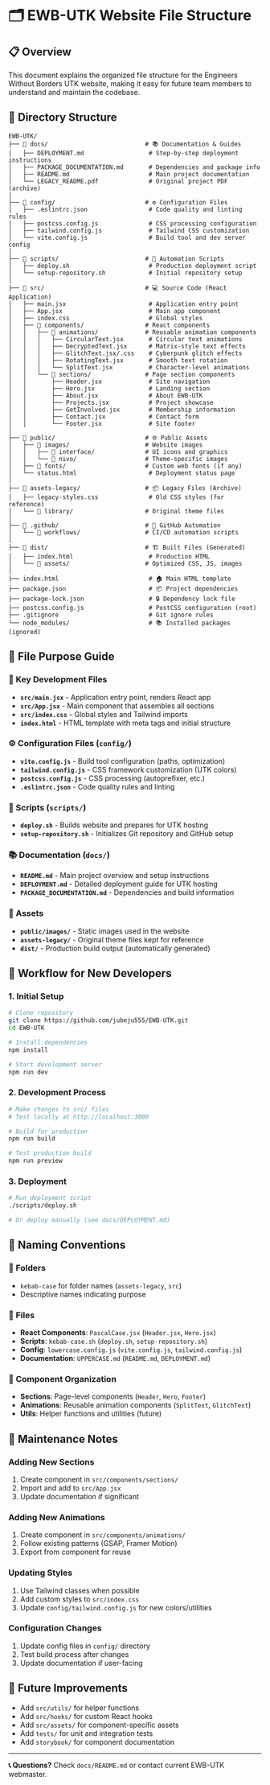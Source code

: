 # 🗂️ EWB-UTK Website File Structure

## 📋 Overview
This document explains the organized file structure for the Engineers Without Borders UTK website, making it easy for future team members to understand and maintain the codebase.

## 🌳 Directory Structure

```
EWB-UTK/
├── 📁 docs/                           # 📚 Documentation & Guides
│   ├── DEPLOYMENT.md                  # Step-by-step deployment instructions
│   ├── PACKAGE_DOCUMENTATION.md       # Dependencies and package info
│   ├── README.md                      # Main project documentation
│   └── LEGACY_README.pdf              # Original project PDF (archive)
│
├── 📁 config/                         # ⚙️ Configuration Files
│   ├── .eslintrc.json                 # Code quality and linting rules
│   ├── postcss.config.js              # CSS processing configuration
│   ├── tailwind.config.js             # Tailwind CSS customization
│   └── vite.config.js                 # Build tool and dev server config
│
├── 📁 scripts/                        # 🚀 Automation Scripts
│   ├── deploy.sh                      # Production deployment script
│   └── setup-repository.sh            # Initial repository setup
│
├── 📁 src/                            # 💻 Source Code (React Application)
│   ├── main.jsx                       # Application entry point
│   ├── App.jsx                        # Main app component
│   ├── index.css                      # Global styles
│   ├── 📁 components/                 # React components
│   │   ├── 📁 animations/             # Reusable animation components
│   │   │   ├── CircularText.jsx       # Circular text animations
│   │   │   ├── DecryptedText.jsx      # Matrix-style text effects
│   │   │   ├── GlitchText.jsx/.css    # Cyberpunk glitch effects
│   │   │   ├── RotatingText.jsx       # Smooth text rotation
│   │   │   └── SplitText.jsx          # Character-level animations
│   │   └── 📁 sections/               # Page section components
│   │       ├── Header.jsx             # Site navigation
│   │       ├── Hero.jsx               # Landing section
│   │       ├── About.jsx              # About EWB-UTK
│   │       ├── Projects.jsx           # Project showcase
│   │       ├── GetInvolved.jsx        # Membership information
│   │       ├── Contact.jsx            # Contact form
│   │       └── Footer.jsx             # Site footer
│
├── 📁 public/                         # 🌐 Public Assets
│   ├── 📁 images/                     # Website images
│   │   ├── 📁 interface/              # UI icons and graphics
│   │   └── 📁 nivo/                   # Theme-specific images
│   ├── 📁 fonts/                      # Custom web fonts (if any)
│   └── status.html                    # Deployment status page
│
├── 📁 assets-legacy/                  # 📦 Legacy Files (Archive)
│   ├── legacy-styles.css              # Old CSS styles (for reference)
│   └── 📁 library/                    # Original theme files
│
├── 📁 .github/                        # 🔄 GitHub Automation
│   └── 📁 workflows/                  # CI/CD automation scripts
│
├── 📁 dist/                           # 🏗️ Built Files (Generated)
│   ├── index.html                     # Production HTML
│   └── 📁 assets/                     # Optimized CSS, JS, images
│
├── index.html                         # 🏠 Main HTML template
├── package.json                       # 📦 Project dependencies
├── package-lock.json                  # 🔒 Dependency lock file
├── postcss.config.js                  # PostCSS configuration (root)
├── .gitignore                         # Git ignore rules
└── node_modules/                      # 📚 Installed packages (ignored)
```

## 📖 File Purpose Guide

### 🔑 Key Development Files
- **`src/main.jsx`** - Application entry point, renders React app
- **`src/App.jsx`** - Main component that assembles all sections
- **`src/index.css`** - Global styles and Tailwind imports
- **`index.html`** - HTML template with meta tags and initial structure

### ⚙️ Configuration Files (`config/`)
- **`vite.config.js`** - Build tool configuration (paths, optimization)
- **`tailwind.config.js`** - CSS framework customization (UTK colors)
- **`postcss.config.js`** - CSS processing (autoprefixer, etc.)
- **`.eslintrc.json`** - Code quality rules and linting

### 🚀 Scripts (`scripts/`)
- **`deploy.sh`** - Builds website and prepares for UTK hosting
- **`setup-repository.sh`** - Initializes Git repository and GitHub setup

### 📚 Documentation (`docs/`)
- **`README.md`** - Main project overview and setup instructions
- **`DEPLOYMENT.md`** - Detailed deployment guide for UTK hosting
- **`PACKAGE_DOCUMENTATION.md`** - Dependencies and build information

### 🎨 Assets
- **`public/images/`** - Static images used in the website
- **`assets-legacy/`** - Original theme files kept for reference
- **`dist/`** - Production build output (automatically generated)

## 🔄 Workflow for New Developers

### 1. Initial Setup
```bash
# Clone repository
git clone https://github.com/jubeju555/EWB-UTK.git
cd EWB-UTK

# Install dependencies
npm install

# Start development server
npm run dev
```

### 2. Development Process
```bash
# Make changes to src/ files
# Test locally at http://localhost:3000

# Build for production
npm run build

# Test production build
npm run preview
```

### 3. Deployment
```bash
# Run deployment script
./scripts/deploy.sh

# Or deploy manually (see docs/DEPLOYMENT.md)
```

## 📝 Naming Conventions

### 📁 Folders
- `kebab-case` for folder names (`assets-legacy`, `src`)
- Descriptive names indicating purpose

### 📄 Files
- **React Components**: `PascalCase.jsx` (`Header.jsx`, `Hero.jsx`)
- **Scripts**: `kebab-case.sh` (`deploy.sh`, `setup-repository.sh`)
- **Config**: `lowercase.config.js` (`vite.config.js`, `tailwind.config.js`)
- **Documentation**: `UPPERCASE.md` (`README.md`, `DEPLOYMENT.md`)

### 🎯 Component Organization
- **Sections**: Page-level components (`Header`, `Hero`, `Footer`)
- **Animations**: Reusable animation components (`SplitText`, `GlitchText`)
- **Utils**: Helper functions and utilities (future)

## 🔧 Maintenance Notes

### Adding New Sections
1. Create component in `src/components/sections/`
2. Import and add to `src/App.jsx`
3. Update documentation if significant

### Adding New Animations
1. Create component in `src/components/animations/`
2. Follow existing patterns (GSAP, Framer Motion)
3. Export from component for reuse

### Updating Styles
1. Use Tailwind classes when possible
2. Add custom styles to `src/index.css`
3. Update `config/tailwind.config.js` for new colors/utilities

### Configuration Changes
1. Update config files in `config/` directory
2. Test build process after changes
3. Update documentation if user-facing

## 🎯 Future Improvements
- Add `src/utils/` for helper functions
- Add `src/hooks/` for custom React hooks
- Add `src/assets/` for component-specific assets
- Add `tests/` for unit and integration tests
- Add `storybook/` for component documentation

---

**📞 Questions?** Check `docs/README.md` or contact current EWB-UTK webmaster.
